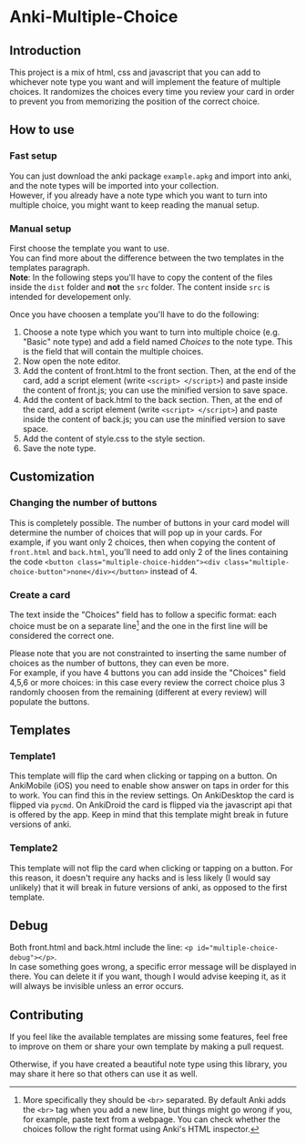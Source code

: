 # Anki-Multiple-Choice

## Introduction
This project is a mix of html, css and javascript that you can add to whichever note type you want and will implement the feature of multiple choices.
It randomizes the choices every time you review your card in order to prevent you from memorizing the position of the correct choice.

## How to use
### Fast setup
You can just download the anki package `example.apkg` and import into anki, and the note types will be imported into your collection.<br>
However, if you already have a note type which you want to turn into multiple choice, you might want to keep reading the manual setup.

### Manual setup
First choose the template you want to use.<br>
You can find more about the difference between the two templates in the templates paragraph.<br>
**Note**: In the following steps you'll have to copy the content of the files inside the `dist` folder and **not** the `src` folder.
The content inside `src` is intended for developement only.

Once you have choosen a template you'll have to do the following:
1. Choose a note type which you want to turn into multiple choice (e.g. "Basic" note type) and add a field named *Choices* to the note type.
This is the field that will contain the multiple choices.
1. Now open the note editor.
1. Add the content of front.html to the front section.
Then, at the end of the card, add a script element (write `<script> </script>`) and paste inside the content of front.js; you can use the minified version to save space.
1. Add the content of back.html to the back section.
Then, at the end of the card, add a script element (write `<script> </script>`) and paste inside the content of back.js; you can use the minified version to save space.
1. Add the content of style.css to the style section.
1. Save the note type.

## Customization
### Changing the number of buttons
This is completely possible. The number of buttons in your card model will determine the number of choices that will pop up in your cards.
For example, if you want only 2 choices, then when copying the content of `front.html` and `back.html`, you'll need to add only 2 of the lines containing the code `<button class="multiple-choice-hidden"><div class="multiple-choice-button">none</div></button>` instead of 4.

### Create a card
The text inside the "Choices" field has to follow a specific format: each choice must be on a separate line[^1] and the one in the first line will be considered the correct one.
[^1]: More specifically they should be `<br>` separated. By default Anki adds the `<br>` tag when you add a new line, but things might go wrong if you, for example, paste text from a webpage. You can check whether the choices follow the right format using Anki's HTML inspector.

Please note that you are not constrainted to inserting the same number of choices as the number of buttons, they can even be more. \
For example, if you have 4 buttons you can add inside the "Choices" field 4,5,6 or more choices: in this case every review the correct choice plus 3 randomly choosen from the remaining (different at every review) will populate the buttons. 

## Templates

### Template1
This template will flip the card when clicking or tapping on a button.
On AnkiMobile (iOS) you need to enable show answer on taps in order for this to work.
You can find this in the review settings.
On AnkiDesktop the card is flipped via `pycmd`.
On AnkiDroid the card is flipped via the javascript api that is offered by the app.
Keep in mind that this template might break in future versions of anki.

### Template2
This template will not flip the card when clicking or tapping on a button.
For this reason, it doesn't require any hacks and is less likely (I would say unlikely) that it will break in future versions of anki, as opposed to the first template. 

## Debug
Both front.html and back.html include the line: `<p id="multiple-choice-debug"></p>`. \
In case something goes wrong, a specific error message will be displayed in there.
You can delete it if you want, though I would advise keeping it, as it will always be invisible unless an error occurs.

## Contributing
If you feel like the available templates are missing some features, feel free to improve on them or share your own template by making a pull request.

Otherwise, if you have created a beautiful note type using this library, you may share it here so that others can use it as well.


